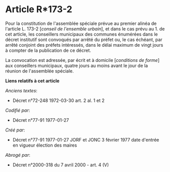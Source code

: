 # Article R*173-2

Pour la constitution de l'assemblée spéciale prévue au premier alinéa de l'article L. 173-2 [*conseil de l'ensemble urbain*],
et dans le cas prévu au 1. de cet article, les conseillers municipaux des communes énumérées dans le décret institutif sont
convoqués par arrêté du préfet ou, le cas échéant, par arrêté conjoint des préfets intéressés, dans le délai maximum de vingt
jours à compter de la publication de ce décret. 

La convocation est adressée, par écrit et à domicile [*conditions de forme*] aux conseillers municipaux, quatre jours au
moins avant le jour de la réunion de l'assemblée spéciale.

**Liens relatifs à cet article**

_Anciens textes_:

  - Décret n°72-248 1972-03-30 art. 2 al. 1 et 2

_Codifié par_:

  - Décret n°77-91 1977-01-27

_Créé par_:

  - Décret n°77-91 1977-01-27 JORF et JONC 3 février 1977 date d'entrée en vigueur élection des maires

_Abrogé par_:

  - Décret n°2000-318 du 7 avril 2000 - art. 4 (V)
